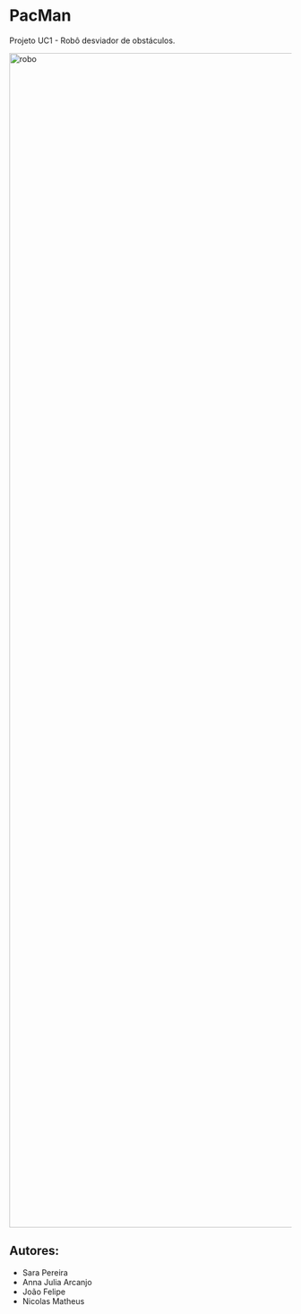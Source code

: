 

<h1>PacMan</h1>

Projeto UC1 - Robô desviador de obstáculos.

<img width="2448" height="2095" alt="robo" src="https://github.com/user-attachments/assets/2330a0bb-6c93-4c71-a1df-fba30b775ab0" />

## Autores: 
- Sara Pereira
- Anna Julia Arcanjo 
- João Felipe
- Nicolas Matheus 



